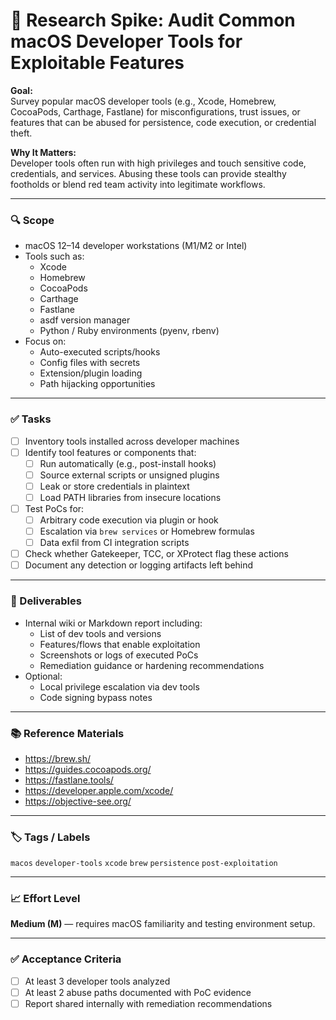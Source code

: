 
# 🍎 Research Spike: Audit Common macOS Developer Tools for Exploitable Features

**Goal:**  
Survey popular macOS developer tools (e.g., Xcode, Homebrew, CocoaPods, Carthage, Fastlane) for misconfigurations, trust issues, or features that can be abused for persistence, code execution, or credential theft.

**Why It Matters:**  
Developer tools often run with high privileges and touch sensitive code, credentials, and services. Abusing these tools can provide stealthy footholds or blend red team activity into legitimate workflows.

---

### 🔍 Scope
- macOS 12–14 developer workstations (M1/M2 or Intel)
- Tools such as:
  - Xcode
  - Homebrew
  - CocoaPods
  - Carthage
  - Fastlane
  - asdf version manager
  - Python / Ruby environments (pyenv, rbenv)
- Focus on:
  - Auto-executed scripts/hooks
  - Config files with secrets
  - Extension/plugin loading
  - Path hijacking opportunities

---

### ✅ Tasks
- [ ] Inventory tools installed across developer machines
- [ ] Identify tool features or components that:
  - [ ] Run automatically (e.g., post-install hooks)
  - [ ] Source external scripts or unsigned plugins
  - [ ] Leak or store credentials in plaintext
  - [ ] Load PATH libraries from insecure locations
- [ ] Test PoCs for:
  - [ ] Arbitrary code execution via plugin or hook
  - [ ] Escalation via `brew services` or Homebrew formulas
  - [ ] Data exfil from CI integration scripts
- [ ] Check whether Gatekeeper, TCC, or XProtect flag these actions
- [ ] Document any detection or logging artifacts left behind

---

### 🎯 Deliverables
- Internal wiki or Markdown report including:
  - List of dev tools and versions
  - Features/flows that enable exploitation
  - Screenshots or logs of executed PoCs
  - Remediation guidance or hardening recommendations
- Optional:
  - Local privilege escalation via dev tools
  - Code signing bypass notes

---

### 📚 Reference Materials
- https://brew.sh/  
- https://guides.cocoapods.org/  
- https://fastlane.tools/  
- https://developer.apple.com/xcode/  
- https://objective-see.org/

---

### 🏷️ Tags / Labels
`macos` `developer-tools` `xcode` `brew` `persistence` `post-exploitation`

---

### 📈 Effort Level
**Medium (M)** — requires macOS familiarity and testing environment setup.

---

### ✅ Acceptance Criteria
- [ ] At least 3 developer tools analyzed
- [ ] At least 2 abuse paths documented with PoC evidence
- [ ] Report shared internally with remediation recommendations

